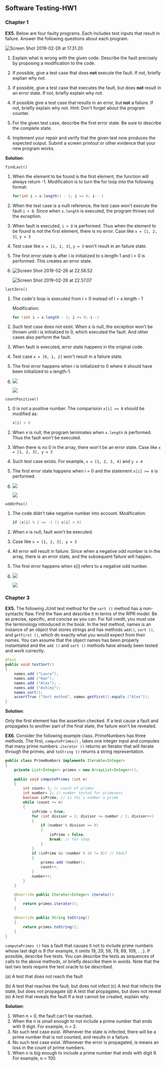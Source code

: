 ## Software Testing-HW1

### Chapter 1

**EX5.** Below are four faulty programs. Each includes test inputs that result in failure. Answer the following questions about each program.

![Screen Shot 2019-02-26 at 17.31.20](./0.png)

1. Explain what is wrong with the given code. Describe the fault precisely by proposing a modification to the code.

2. If possible, give a test case that does **not** execute the fault. If not, briefly explian why not.
3. If possible, give a test case that executes the fault, but does **not** result in an error state. If not, briefly explain why not.
4. If possible give a test case that results in an error, but **not** a failure. If not, briefly explain why not. Hint: Don't forget about the program counter.
5. For the given test case, describe the first error state. Be sure to describe the complete state.
6. Implement your repair and verify that the given test now produces the expected output. Submit a screen printout or other evidence that your new program works.

**Solution**:

`findLast()`

1. When the element to be found is the first element, the function will always return -1. Modification is to turn the for loop into the following format:

   ```java
   for(int i = x.length() - 1; i >= 0; i-- )
   ```

2. When the test case is a nulll reference, the test case won't execute the fault `i > 0`. Since when `x.length` is executed, the program throws out the exception.

3. When fault is executed, `i > 0` is performed. Thus when the element to be found is not the first element, there is no error. Case like `x = [1, 2, 3]`, `y = 3`

4. Test case like `x = [1, 2, 3]`, `y = 3` won't result in an failure state.

5. The first error state is after i is initialized to x.length-1 and i > 0 is performed. This creates an error state.

6. ![Screen Shot 2019-02-26 at 22.56.52](./1.png)

   ![Screen Shot 2019-02-26 at 22.57.07](./2.png)

`lastZero()`

1. The code's loop is executed from i = 0 instead of i = x.length - 1

   Modification:

   ```java
   for (int i = x.length - 1; i >= 0; i--)
   ```

2. Such test case does not exist. When x is null, the exception won't be thrown until i is initialized to 0, which executed the fault. And other cases also perform the fault.

3. When fault is executed, error state happens in the original code.

4. Test case `x = [0, 1, 2]` won't result in a failure state.

5. The first error happens when i is initialized to 0 where it should have been initialized to x.length-1.

6. ![](./3.png)

   ![](./4.png)

`countPositive()`

1. 0 is not a positive number. The comparision `x[i] >= 0` should be modified as:

   ```java
   x[i] > 0
   ```

2. When x is null, the program terminates when `x.length` is performed. Thus the fault won't be executed.

3. When there is no 0 in the array, there won't be an error state. Case like `x = [1, 2, 3], y = 3`

4. Such test case exists. For example, `x = [1, 2, 3, 4]` and `y = 4`

5. The first error state happens when i = 0 and the statement `x[i] >= 0` is performed.

6. ![](./5.png)

   ![](./6.png)

`oddOrPos()`

1. The code didn't take negative number into account. Modification:

   ```java
   if (x[i] % 2 == -1 || x[i] > 0)
   ```

2. When x is null, fault won't be executed.

3. Case like `x = [1, 2, 3], y = 3`

4. All error will result in failure. Since when a negative odd number is in the array, there is an error state, and the subsequent failure will happen.

5. The first error happens when x[i] refers to a negative odd number.

6. ![](./7.png)

   ![](./8.png)

### Chapter 3

**EX5.** The following JUnit test method for the `sort ()` method has a non-syntactic flaw. Find the flaw and describe it in terms of the RIPR model. Be as precise, specific, and concise as you can. For full credit, you must use the terminology introduced in the book. In the test method, names is an instance of an object that stores strings and has methods `add()`, `sort ()`, and `getFirst ()`, which do exactly what you would expect from their names. You can assume that the object names has been properly instantiated and the `add ()` and `sort ()` methods have already been tested and work correctly.

```java
@Test
public void testSort()
{
    names.add ("Laura");
    names.add ("Han");
    names.add ("Alex"); .
    names.add ("Ashley");
    names.sort();
    assertTrue ("Sort method", names.getFirst().equals ("Alex"));
}
```

**Solution**:

Only the first element has the assertion checked. If a test cause a fault and propagates to another part of the final state, the failure won't be revealed.  



**EX6.** Consider the following example class. PrimeNumbers has three methods. The first, `computePrimes()` , takes one integer input and computes that many prime numbers. `iterator ()` returns an Iterator that will iterate through the primes, and `toString ()` returns a string representation.

```java
public class PrimeNumbers implements Iterable<Integer>
{
	private List<Integer> primes = new ArrayList<Integer>();
	
	public void computePrimes (int n)
	{
        int count= 1; // count of primes
        int number= 2; // number tested for primeness
        boolean isPrime; // is thỉs number a prime
        while (count <= n)
        {
            isPrime = true;
            for (int divisor = 2; divisor <= number / 2; divisor++)
            {
            	if (number % divisor == 0)
            	{
                    isPrime = false;
                    break; // for loop
            	}
            }
            if (isPrime && (number % 10 != 9)) // FAULT
            {
                primes.add (number);
                count++;
            }
            number++;
        }
	}

    @Override public Iterator<Integer> iterator()
    {
    	return primes.iterator();
    }
    
    @Override public String toString()
    {
    	return primes.toString();
    }
}
```

`computePrimes ()` has a fault that causes it not to include prime numbers whose last digit is 9 (for example, it omits 19, 29, 59, 79, 89, 109, . ..). If possible, describe five tests. You can describe the tests as sequences of calls to the above methods, or briefly describe them in words. Note that the last two tests require the test oracle to be described.

(a) A test that does not reach the fault

(b) A test that reaches the fault, but does not infect
(c) A test that infects the state, but does not propagate
(d) A test that propagates, but does not reveal
(e) A test that reveals the fault
If a test cannot be created, explain why.

**Solution**:

1. When n = 0, the fault can't be reached.
2. When the n is small enough to not include a prime number that ends with 9 digit. For example, n = 2.
3. No such test case exist. Whenever the state is infected, there will be a prime number that is not counted, and results in a failure.
4. No such test case exist. Whenever the error is propagated, is means an loss in the count of prime numbers.
5. When n is big enough to include a prime number that ends with digit 9. For example, n = 100.

